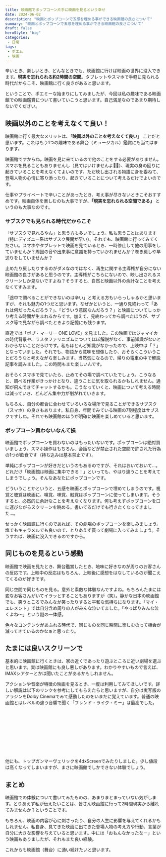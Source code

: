 ```yaml
---
title: 映画館でポップコーン片手に映画を見るという幸せ
date: 2024-06-02
description: "映画とポップコーンで五感を埋める事ができる映画館の良さについて"
summary: "映画とポップコーンで五感を埋める事ができる映画館の良さについて"
draft: false
heroStyle: "big"
categories:
 - 日常
tags:
 - ポエム
 - 映画
---
```


辛いとき、楽しいとき、どんなときでも、映画館に行けば映画の世界に没入できます。**現実を忘れられる約2時間の空間**。タブレットやスマホで手軽に見られる時代だからこそ、映画館に行く良さがあると思います。

ということで、ポエミーな始まりにしてみましたが、今回は私の趣味である映画館での映画鑑賞について書いていこうと思います。自己満足なのであまり期待しないでください。

## 映画以外のことを考えなくて良い！

映画館に行く最大なメリットは、**「映画以外のことを考えなくて良い」** ことだと思います。これはもう1つの趣味である舞台（ミュージカル）鑑賞にも当てはまります。

映画館ですからね。映画を見に来ているので他のことをする必要がありません。スマホを見ることもありませんし（見てはいけませんよ🙅‍♂️）、現実の身の回りに起きていることを考えなくてよいのです。ただ映し出される物語に身を委ねて、登場人物の心情に寄り添ったり、起きていることについて考えるだけでよいのです。

仕事やプライベートで辛いことがあったとき、考え事が尽きないときこそおすすめです。映画自体を楽しむのも大事ですが、**「現実を忘れられる空間である」** というのも大事なのです。

### サブスクでも見られる時代だからこそ

「サブスクで見れるやん」と思う方も多いでしょう。私も思うことはあります（特にディズニー系はサブスク展開が早い）。それでも、映画館に行ってみてください。スマホやタブレットで映画を見ているとき、一時停止して他の用事をしていませんか？周囲の音や出来事に意識を持っていかれませんか？巻き戻しや早送りをしていませんか？

止めたり戻したりするのがダメなのではなく、再生に関する主導権が自分にない映画館の良さがあると思うのです。主導権がこちらにないので、映し出されるスクリーンしか見ないですよね？そうすると、自然と映画以外の余計なことを考えなくてすみます。

「途中で調べることができないのは辛い」と考える方もいらっしゃるかと思いますが、それも魅力の1つだと思います。なぜかというと、一通り見終わって「あれは何だったんだろう？」、「どういう意図なんだろう？」と映画についてしっかり考える時間が生まれるからです。加えて、見終わってから調べたほうが、サブスク等で見ながら調べたときより記憶にも残ります。

直近では「ボブ・マーリー ONE LOVE」を見ました。この映画ではジャマイカの時代背景や、ラスタファリニズムについてほぼ解説がなく、事前知識がないとわからないことだらけです。私もほとんど知識がなかったので、上映中は「？」となっていました。それでも、物語から意味を想像したり、おそらくこういうことだろうなと考えながら楽しみます。当然気になるので、帰りの電車の中で解説記事を読みました。この時間もまた楽しいんです。

おそらくスマホで見ていたら、止めてその場で調べていたでしょう。こうなると、調べる作業がきっかけとなり、違うことに気を取られるかもしれません。通知が飛んできてチャットするかも。こうなっていくと、映画について考える時間は減っていき、どんどん集中力が削がれていきます。

もちろん、自分の都合に合わせていろいろな場所で見ることができるサブスク（スマホ）の良さもあります。私自身、年間でみている映画の7割程度はサブスクですしね。それでも映画館のほうが明確に映画を楽しめていると思います。

### ポップコーン買わないなんて損

映画館でポップコーンを買わないのはもったいないです。ポップコーンは絶対買いましょう。スマホ操作はもちろん、会話などが禁止された空間で許された行為の1つが飲食です（持ち込みは基本禁止です）。

単純にポップコーンが好きだというのもあるのですが、それはおいておいて...。どれだけ「映画館は映画に集中できる！」といっても、やはり違うことを考えてしまうでしょう。そんなあなたにポップコーンです。

どういうことかというと、五感を映画とポップコーンで埋めてしまうのです。視覚と聴覚は映画に、嗅覚、味覚、触覚はポップコーンに使ってしまいます。そうすると、必然的に余計なことを考えなくなります。何も考えずポップコーンを口に運びながらスクリーンを眺める。書いてるだけでも行きたくなってきました...。

せっかく映画館に行くのであれば、その劇場のポップコーンを楽しみましょう。塩でもキャラメルでも良いので、とりあえず買って劇場に入ってみましょう。そうすれば、映画に没入できるのですから。

## 同じものを見るという感動

映画館で映画を見たとき、舞台鑑賞したとき、地味に好きなのが周りのお客さんの反応です。上映中の反応はもちろん、上映後に感想をはなしているのが聞こえてくるのが好きです。

同じ空間で同じものを見る。意外と素敵な体験なんですよね。もちろんたまには変なお客さんがいてイラッとすることもありますが（笑）。静かな日本の映画館でも、笑うところでみんなが笑ったりすると平和な気持ちになります。「マイ・エレメント」では自分含め周りの人がみんな泣いてました。「やっぱりみんな泣くよね～」という謎の一体感。

色々なコンテンツがあふれる時代で、同じものを同じ瞬間に楽しむのって機会が減ってきているのかなぁと思ったり。


## たまには良いスクリーンで

基本的に映画館に行くときは、家の近くであったり遊ぶところに近い劇場を選ぶと思います。実は映画館にも良し悪しがあります。わかりやすいもので言えば、IMAXシアターとかは聞いたことがあるかもしれません。

アクションや音楽が特徴の映画を見るとき、一度は利用してみてほしいです。詳しい解説は以下のリンクを参考にしてもらえたらと思いますが、自分は実写版のアラジンをDolby Cinemaでみて感動したのをいまだに覚えています。普通の映画館とはレベルの違う音響で聞く「フレンド・ライク・ミー」は最高でした。

<div class="iframely-embed"><div class="iframely-responsive" style="height: 140px; padding-bottom: 0;"><a href="https://moviewalker.jp/news/article/1006985/" data-iframely-url="//iframely.net/CBG22v0?card=small"></a></div></div><script async src="//iframely.net/embed.js"></script>

他にも、トップガンマーヴェリックを4dxScreenでみたりしました。少し値段は高くなってしまいますが、まさに映画館でしかできない体験でしょう。

## まとめ

映画館での体験について書いてみたものの、あまりまとまっていない気がします。とりあえず私が伝えたいことは、皆さん映画館に行って2時間現実から離れてみませんか？ということです。

もちろん、映画の内容が心に刺さったり、自分の人生に影響を与えてくれるかもしれません。私自身、見てきた映画に出てきた登場人物の考え方や行動、言葉が自分に大きな影響を与えていると思います。中には「おもんなかったなー」という映画もありましたが、それもまた良い経験。

これからも映画館（舞台）に通い続けたいと思います。
